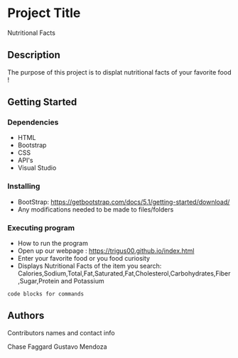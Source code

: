 # Project Title

Nutritional Facts 

## Description

The purpose of this project is to displat nutritional facts of your favorite food ! 

## Getting Started

### Dependencies

* HTML
* Bootstrap
* CSS 
* API's 
* Visual Studio 
 

### Installing

* BootStrap: https://getbootstrap.com/docs/5.1/getting-started/download/
* Any modifications needed to be made to files/folders

### Executing program

* How to run the program
* Open up our webpage : https://trigus00.github.io/index.html 
* Enter your favorite food or you food curiosity 
* Displays Nutritional Facts of the item you search: Calories,Sodium,Total,Fat,Saturated,Fat,Cholesterol,Carbohydrates,Fiber,Sugar,Protein and Potassium
```
code blocks for commands
```

## Authors

Contributors names and contact info

Chase Faggard 
Gustavo Mendoza 


